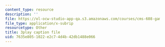 ```yaml
---
content_type: resource
description: ''
file: https://ol-ocw-studio-app-qa.s3.amazonaws.com/courses/cms-608-game-design-spring-2014/7635e8051022e2c74d4b42db1488e066_1506661.srt
file_type: application/x-subrip
resourcetype: Other
title: 3play caption file
uid: 7635e805-1022-e2c7-4d4b-42db1488e066
---
```


